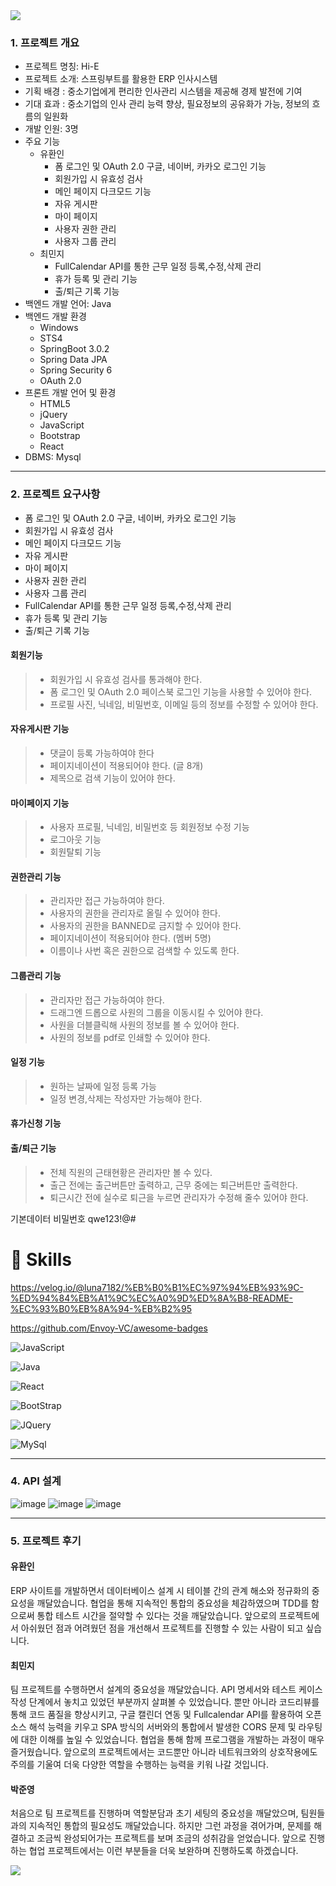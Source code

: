 <img src="https://capsule-render.vercel.app/api?type=waving&color=BDBDC8&height=150&section=header" />

### 1. 프로젝트 개요
- 프로젝트 명칭: Hi-E
- 프로젝트 소개: 스프링부트를 활용한 ERP 인사시스템
- 기획 배경 : 중소기업에게 편리한 인사관리 시스템을 제공해 경제 발전에 기여
- 기대 효과 : 중소기업의 인사 관리 능력 향상, 필요정보의 공유화가 가능, 정보의 흐름의 일원화
- 개발 인원: 3명
- 주요 기능
	- 유환인 
		- 폼 로그인 및 OAuth 2.0 구글, 네이버, 카카오 로그인 기능	
		- 회원가입 시 유효성 검사	
		- 메인 페이지 다크모드 기능
		- 자유 게시판 
		- 마이 페이지
		- 사용자 권한 관리 
		- 사용자 그룹 관리
  	- 최민지	
	   	- FullCalendar API를 통한 근무 일정 등록,수정,삭제 관리
	   	- 휴가 등록 및 관리 기능
	   	- 출/퇴근 기록 기능
- 백엔드 개발 언어: Java
- 백엔드 개발 환경
	- Windows
	- STS4
	- SpringBoot 3.0.2
	- Spring Data JPA
	- Spring Security 6
	- OAuth 2.0
- 프론트 개발 언어 및 환경
	- HTML5
	- jQuery
	- JavaScript
	- Bootstrap
	- React
- DBMS: Mysql

<hr>

### 2. 프로젝트 요구사항
- 폼 로그인 및 OAuth 2.0 구글, 네이버, 카카오 로그인 기능
- 회원가입 시 유효성 검사
- 메인 페이지 다크모드 기능
- 자유 게시판 
- 마이 페이지
- 사용자 권한 관리 
- 사용자 그룹 관리 
- FullCalendar API를 통한 근무 일정 등록,수정,삭제 관리
- 휴가 등록 및 관리 기능
- 출/퇴근 기록 기능

#### 회원기능
> - 회원가입 시 유효성 검사를 통과해야 한다.
> - 폼 로그인 및 OAuth 2.0 페이스북 로그인 기능을 사용할 수 있어야 한다.
> - 프로필 사진, 닉네임, 비밀번호, 이메일 등의 정보를 수정할 수 있어야 한다.

#### 자유게시판 기능
> - 댓글이 등록 가능하여야 한다
> - 페이지네이션이 적용되어야 한다. (글 8개)
> - 제목으로 검색 기능이 있어야 한다.

#### 마이페이지 기능
> - 사용자 프로필, 닉네임, 비밀번호 등 회원정보 수정 기능
> - 로그아웃 기능
> - 회원탈퇴 기능

#### 권한관리 기능
> - 관리자만 접근 가능하여야 한다.
> - 사용자의 권한을 관리자로 올릴 수 있어야 한다.
> - 사용자의 권한을 BANNED로 금지할 수 있어야 한다.
> - 페이지네이션이 적용되어야 한다. (멤버 5명)
> - 이름이나 사번 혹은 권한으로 검색할 수 있도록 한다.

#### 그룹관리 기능
> - 관리자만 접근 가능하여야 한다.
> - 드래그엔 드롭으로 사원의 그룹을 이동시킬 수 있어야 한다.
> - 사원을 더블클릭해 사원의 정보를 볼 수 있어야 한다.
> - 사원의 정보를 pdf로 인쇄할 수 있어야 한다.

#### 일정 기능
> - 원하는 날짜에 일정 등록 가능
> - 일정 변경,삭제는 작성자만 가능해야 한다.

#### 휴가신청 기능

#### 출/퇴근 기능
> - 전체 직원의 근태현황은 관리자만 볼 수 있다.
> - 출근 전에는 출근버튼만 출력하고, 근무 중에는 퇴근버튼만 출력한다.
> - 퇴근시간 전에 실수로 퇴근을 누르면 관리자가 수정해 줄수 있어야 한다.

기본데이터 비밀번호 qwe123!@#


# 🚀 Skills


https://velog.io/@luna7182/%EB%B0%B1%EC%97%94%EB%93%9C-%ED%94%84%EB%A1%9C%EC%A0%9D%ED%8A%B8-README-%EC%93%B0%EB%8A%94-%EB%B2%95

https://github.com/Envoy-VC/awesome-badges


![JavaScript](https://img.shields.io/badge/JavaScript-F7DF1E?style=for-the-badge&logo=JavaScript&logoColor=white)

![Java](https://img.shields.io/badge/Java-ED8B00?style=for-the-badge&logo=openjdk&logoColor=white)

![React](https://img.shields.io/badge/React-20232A?style=for-the-badge&logo=react&logoColor=61DAFB)

![BootStrap](https://img.shields.io/badge/Bootstrap-563D7C?style=for-the-badge&logo=bootstrap&logoColor=white)

![JQuery](https://img.shields.io/badge/jQuery-0769AD?style=for-the-badge&logo=jquery&logoColor=white)

![MySql](https://img.shields.io/badge/MySQL-00000F?style=for-the-badge&logo=mysql&logoColor=white)

<hr>

### 4. API 설계

![image](https://github.com/yoohwanihn/Hi-E/assets/73772238/b101c5bd-419e-4d12-a355-4d5d011e9fc2)
![image](https://github.com/yoohwanihn/Hi-E/assets/73772238/b09d9e63-fca1-4fa3-b0ed-e647d7fe0562)
![image](https://github.com/yoohwanihn/Hi-E/assets/73772238/bc844692-2c3d-4ceb-96b0-8057d4b6052a)


<hr>

### 5. 프로젝트 후기

#### 유환인

ERP 사이트를 개발하면서 데이터베이스 설계 시 테이블 간의 관계 해소와 정규화의 중요성을 깨달았습니다. 협업을 통해 지속적인 통합의 중요성을 체감하였으며 TDD를 함으로써 통합 테스트 시간을 절약할 수 있다는 것을 깨달았습니다. 앞으로의 프로젝트에서 아쉬웠던 점과 어려웠던 점을 개선해서 프로젝트를 진행할 수 있는 사람이 되고 싶습니다.

#### 최민지

팀 프로젝트를 수행하면서 설계의 중요성을 깨달았습니다. API 명세서와 테스트 케이스 작성 단계에서 놓치고 있었던 부분까지 살펴볼 수 있었습니다. 뿐만 아니라 코드리뷰를 통해 코드 품질을 향상시키고, 구글 캘린더 연동 및 Fullcalendar API를 활용하여 오픈 소스 해석 능력을 키우고 SPA 방식의 서버와의 통합에서 발생한 CORS 문제 및 라우팅에 대한 이해를 높일 수 있었습니다. 협업을 통해 함께 프로그램을 개발하는 과정이 매우 즐거웠습니다. 앞으로의 프로젝트에서는 코드뿐만 아니라 네트워크와의 상호작용에도 주의를 기울여 더욱 다양한 역할을 수행하는 능력을 키워 나갈 것입니다.

#### 박준영

처음으로 팀 프로젝트를 진행하며 역할분담과 초기 세팅의 중요성을 깨달았으며, 팀원들과의 지속적인 통합의 필요성도 깨달았습니다.
하지만 그런 과정을 겪어가며, 문제를 해결하고 조금씩 완성되어가는 프로젝트를 보며 조금의 성취감을 얻었습니다. 앞으로 진행하는 협업 프로젝트에서는 이런 부분들을 더욱 보완하며 진행하도록 하겠습니다.





<img src="https://capsule-render.vercel.app/api?type=waving&color=BDBDC8&height=150&section=footer" />


